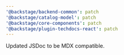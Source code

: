 ```yaml
---
'@backstage/backend-common': patch
'@backstage/catalog-model': patch
'@backstage/core-components': patch
'@backstage/plugin-techdocs-react': patch
---
```


Updated JSDoc to be MDX compatible.
